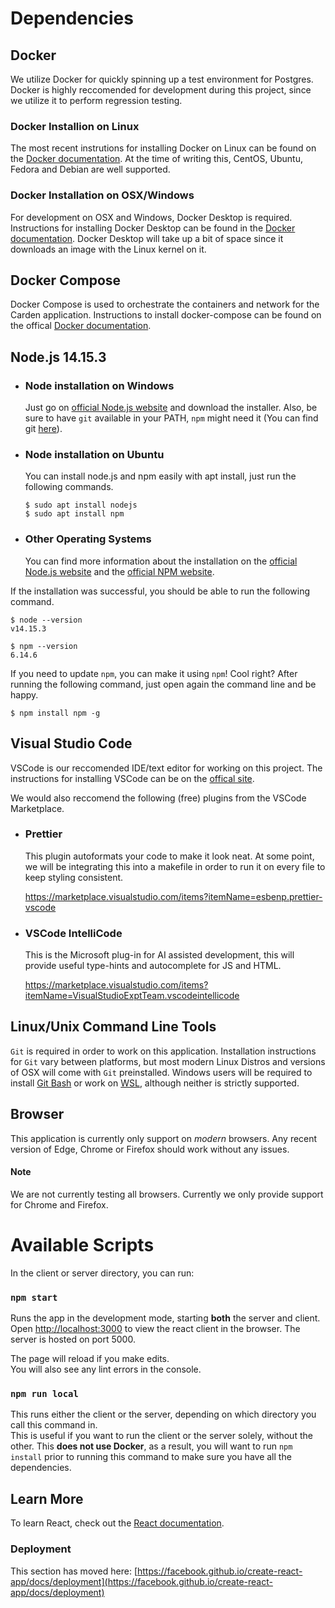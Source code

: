 # Dependencies

## Docker

We utilize Docker for quickly spinning up a test environment for Postgres. Docker is highly reccomended for development during this project, since we utilize it to perform regression testing.

### Docker Installion on Linux

The most recent instrutions for installing Docker on Linux can be found on the [Docker documentation](https://docs.docker.com/engine/install/). At the time of writing this, CentOS, Ubuntu, Fedora and Debian are well supported.

### Docker Installation on OSX/Windows

For development on OSX and Windows, Docker Desktop is required. Instructions for installing Docker Desktop can be found in the [Docker documentation](https://docs.docker.com/desktop/). Docker Desktop will take up a bit of space since it downloads an image with the Linux kernel on it.

## Docker Compose

Docker Compose is used to orchestrate the containers and network for the Carden application. Instructions to install docker-compose can be found on the offical [Docker documentation](https://docs.docker.com/compose/install/).

## Node.js 14.15.3

-   ### Node installation on Windows

    Just go on [official Node.js website](https://nodejs.org/) and download the installer.
    Also, be sure to have `git` available in your PATH, `npm` might need it (You can find git [here](https://git-scm.com/)).

-   ### Node installation on Ubuntu

    You can install node.js and npm easily with apt install, just run the following commands.

        $ sudo apt install nodejs
        $ sudo apt install npm

-   ### Other Operating Systems
    You can find more information about the installation on the [official Node.js website](https://nodejs.org/) and the [official NPM website](https://npmjs.org/).

If the installation was successful, you should be able to run the following command.

```
$ node --version
v14.15.3

$ npm --version
6.14.6
```

If you need to update `npm`, you can make it using `npm`! Cool right? After running the following command, just open again the command line and be happy.

```
$ npm install npm -g
```

## Visual Studio Code

VSCode is our reccomended IDE/text editor for working on this project. The instructions for installing VSCode can be on the [offical site](https://code.visualstudio.com/download).

We would also reccomend the following (free) plugins from the VSCode Marketplace.

-   ### Prettier

    This plugin autoformats your code to make it look neat. At some point, we will be integrating this into a makefile in order to run it on every file to keep styling consistent.

    https://marketplace.visualstudio.com/items?itemName=esbenp.prettier-vscode

-   ### VSCode IntelliCode

    This is the Microsoft plug-in for AI assisted development, this will provide useful type-hints
    and autocomplete for JS and HTML.

    https://marketplace.visualstudio.com/items?itemName=VisualStudioExptTeam.vscodeintellicode

## Linux/Unix Command Line Tools

`Git` is required in order to work on this application. Installation instructions for `Git` vary between platforms, but most modern Linux Distros and versions of OSX will come with `Git` preinstalled. Windows users will be required to install [Git Bash](https://git-scm.com/downloads) or work on [WSL](https://docs.microsoft.com/en-us/windows/wsl/install-win10), although neither is strictly supported.

## Browser

This application is currently only support on _modern_ browsers. Any recent version of Edge, Chrome or Firefox should work without any issues.

#### Note

We are not currently testing all browsers. Currently we only provide support for Chrome and Firefox.

# Available Scripts

In the client or server directory, you can run:

### `npm start`

Runs the app in the development mode, starting **both** the server and client.\
Open [http://localhost:3000](http://localhost:3000) to view the react client in the browser. The server is hosted on port 5000.

The page will reload if you make edits.\
You will also see any lint errors in the console.

### `npm run local`

This runs either the client or the server, depending on which directory you call this command in. \
This is useful if you want to run the client or the server solely, without the other. This **does not use Docker**, as a result, you will want to run `npm install` prior to running this command to make sure you have all the dependencies.

## Learn More

To learn React, check out the [React documentation](https://reactjs.org/).

### Deployment

This section has moved here: [https://facebook.github.io/create-react-app/docs/deployment](https://facebook.github.io/create-react-app/docs/deployment)
